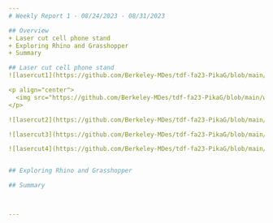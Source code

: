 ```yaml
---
# Weekly Report 1 - 08/24/2023 - 08/31/2023

## Overview
+ Laser cut cell phone stand
+ Exploring Rhino and Grasshopper
+ Summary

## Laser cut cell phone stand
![lasercut1](https://github.com/Berkeley-MDes/tdf-fa23-PikaG/blob/main/weekly-reports/pics/lasercut1.jpg)

<p align="center">
  <img src="https://github.com/Berkeley-MDes/tdf-fa23-PikaG/blob/main/weekly-reports/pics/lasercut1.jpg" alt="lasercut1" width="500"/>
</p>

![lasercut2](https://github.com/Berkeley-MDes/tdf-fa23-PikaG/blob/main/weekly-reports/pics/lasercut2.jpg)

![lasercut3](https://github.com/Berkeley-MDes/tdf-fa23-PikaG/blob/main/weekly-reports/pics/lasercut3.jpg)

![lasercut4](https://github.com/Berkeley-MDes/tdf-fa23-PikaG/blob/main/weekly-reports/pics/lasercut4.jpg)


## Exploring Rhino and Grasshopper

## Summary



---
```

